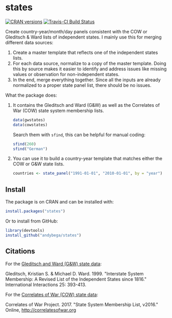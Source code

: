 # states

[![CRAN versions](http://www.r-pkg.org/badges/version/states)](http://www.r-pkg.org/badges/version/states)
[![Travis-CI Build Status](https://travis-ci.org/andybega/states.svg?branch=master)](https://travis-ci.org/andybega/states)

Create country-year/month/day panels consistent with the COW or Gleditsch & Ward lists of independent states. I mainly use this for merging different data sources: 

1. Create a master template that reflects one of the independent states lists. 
2. For each data source, normalize to a copy of the master template. Doing this by source makes it easier to identify and address issues like missing values or observation for non-independent states. 
3. In the end, merge everything together. Since all the inputs are already normalized to a proper state panel list, there should be no issues.

What the package does:

1. It contains the Gleditsch and Ward (G&W) as well as the Correlates of War (COW) state system membership lists. 
    ```r
    data(gwstates)
    data(cowstates)
    ```
    Search them with `sfind`, this can be helpful for manual coding:
    ```r
    sfind(260)
    sfind("German")
    ```
2. You can use it to build a country-year template that matches either the COW or G&W state lists. 
    ```r
    countries <- state_panel("1991-01-01", "2010-01-01", by = "year")
    ```

## Install

The package is on CRAN and can be installed with:

```r
install.packages("states")
```

Or to install from GitHub:

```r
library(devtools)
install_github("andybega/states")
```

## Citations

For the [Gleditsch and Ward (G&W) state data](http://privatewww.essex.ac.uk/~ksg/statelist.html):

Gleditsch, Kristian S. & Michael D. Ward. 1999. "Interstate System Membership: A Revised List of the Independent States since 1816." International Interactions 25: 393-413.

For the [Correlates of War (COW) state data](http://www.correlatesofwar.org/data-sets/state-system-membership):

Correlates of War Project. 2017. "State System Membership List, v2016." Online, http://correlatesofwar.org

